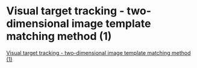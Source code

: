 # Visual target tracking - two-dimensional image template matching method (1)
[Visual target tracking - two-dimensional image template matching method (1)](https://aiwithcloud.com/2022/09/16/visual_target_tracking___two_dimensional_image_template_matching_method_1/)